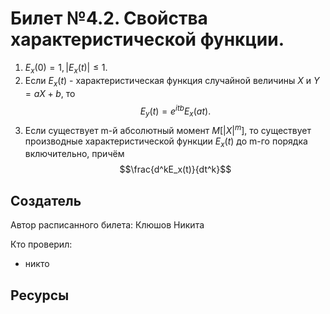 # Билет №4.2. Свойства характеристической функции.

1) $E_x(0)=1,|E_x(t)| \leq 1$.
2) Если $E_x(t)$ - характеристическая функция случайной величины $X$ и $Y = aX + b$, то 
  $$E_y(t)=e^{itb}E_x(at).$$
3) Если существует m-й абсолютный момент $M[|X|^{m}]$, то существует производные характеристической функции $E_x(t)$ до m-го порядка включительно, причём
$$\frac{d^kE_x(t)}{dt^k}$$

## Создатель

Автор расписанного билета: Клюшов Никита

Кто проверил:
- никто

## Ресурсы

